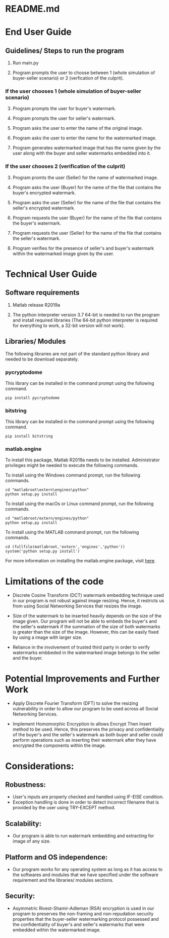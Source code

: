 # README.md

# End User Guide

## Guidelines/ Steps to run the program
1. Run main.py

2. Program prompts the user to choose between 1 (whole simulation of buyer-seller scenario) or 2 (verfication of the culprit).
   
### If the user chooses 1 (whole simulation of buyer-seller scenario)
3. Program prompts the user for buyer's watermark.

4. Program prompts the user for seller's watermark.

5. Program asks the user to enter the name of the original image.

6. Program asks the user to enter the name for the watermarked image.

7. Program generates watermarked image that has the name given by the user along with the buyer and seller watermarks embedded into it.

### If the user chooses 2 (verification of the culprit)
3. Program promts the user (Seller) for the name of watermarked image.

4. Program asks the user (Buyer) for the name of the file that contains the buyer's encrypted watermark.

5. Program asks the user (Seller) for the name of the file that contains the seller's encrypted watermark.

6. Program requests the user (Buyer) for the name of the file that contains the buyer's watermark.

7. Program requests the user (Seller) for the name of the file that contains the seller's watermark.

8. Program verifies for the presence of seller's and buyer's watermark within the watermarked image given by the user.

# Technical User Guide

## Software requirements
1. Matlab release R2019a

2. The python interpreter version 3.7 64-bit is needed to run the program and install required libraries (The 64-bit python interpreter is required for everything to work, a 32-bit version will not work). 

## Libraries/ Modules
The following libraries are not part of the standard python library and needed to be download separately.

### pycryptodome
This library can be installed in the command prompt using the following command.

```
pip install pycryptodome
```

### bitstring
This library can be installed in the command prompt using the following command.

```
pip install bitstring
```

### matlab.engine
To install this package, Matlab R2019a needs to be installed. Administrator privileges might be needed to execute the following commands. 

To install using the Windows command prompt, run the following commands.

```
cd "matlabroot\extern\engines\python"
python setup.py install
```

To install using the macOs or Linux command prompt, run the following commands.

```
cd "matlabroot/extern/engines/python"
python setup.py install
```

To install using the MATLAB command prompt, run the following commands.
```
cd (fullfile(matlabroot,'extern','engines','python'))
system('python setup.py install')
```

For more information on installing the matlab.engine package, visit [here](https://au.mathworks.com/help/matlab/matlab_external/install-the-matlab-engine-for-python.html).

# Limitations of the code
- Discrete Cosine Transform (DCT) watermark embedding technique used in our program is not robust against image resizing. Hence, it restricts us from using Social Networking Services that resizes the image.

- Size of the watermark to be inserted heavily depends on the size of the image given. Our program will not be able to embeds the buyer's and the seller's watermark if the summation of the size of both watermarks is greater than the size of the image. However, this can be easily fixed by using a image with larger size.

- Reliance in the involvement of trusted third party in order to verify watermarks embbeded in the watermarked image belongs to the seller and the buyer.

# Potential Improvements and Further Work
- Apply Discrete Fourier Transform (DFT) to solve the resizing vulnerability in order to allow our program to be used across all Social Networking Services.

- Implement Homomorphic Encryption to allows Encrypt Then Insert method to be used. Hence, this preserves the privacy and confidentiality of the buyer's and the seller's watermark as both buyer and seller could perform operations such as inserting their watermark after they have encrypted the components within the image.

# Considerations:
## Robustness:
- User's inputs are properly checked and handled using IF-ElSE condition.
- Exception handling is done in order to detect incorrect filename that is provided by the user using TRY-EXCEPT method.
## Scalability:
- Our program is able to run watermark embedding and extracting for image of any size.
## Platform and OS independence:
- Our program works for any operating system as long as it has access to the softwares and modules that we have specified under the software requirement and the libraries/ modules sections.
## Security:
- Asymmetric Rivest-Shamir-Adleman (RSA) encryption is used in our program to preserves the non-framing and non-repudation security properties that the buyer-seller watermarking protocol possessed and the confidentiality of buyer's and seller's watermarks that were embedded within the watermarked image.
